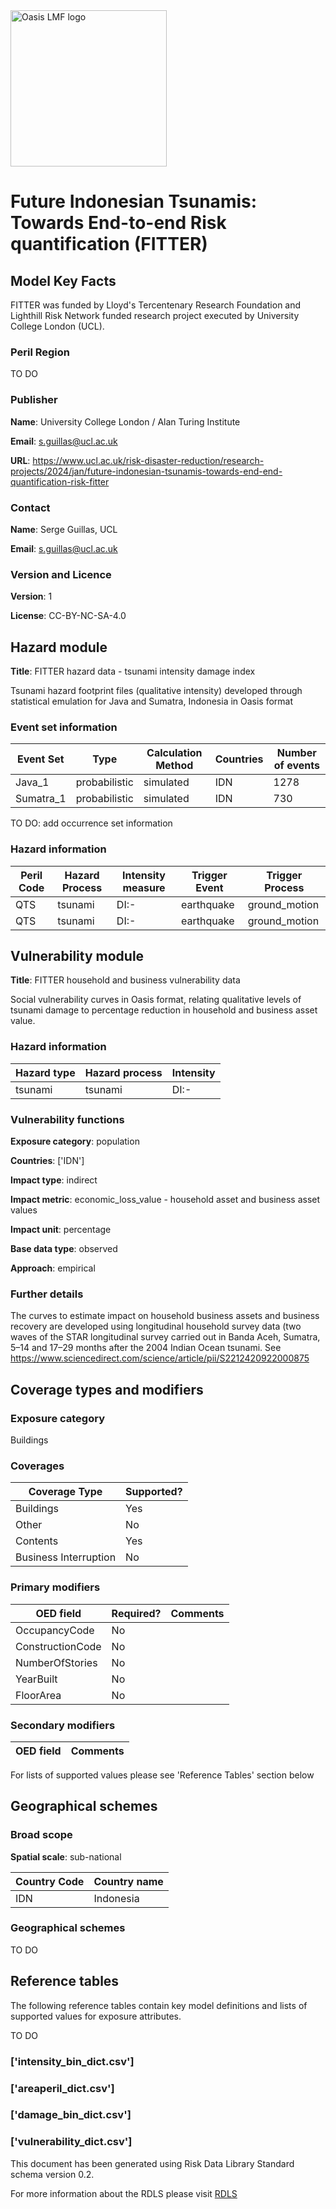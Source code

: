 <img src="https://oasislmf.org/packages/oasis_theme_package/themes/oasis_theme/assets/src/oasis-lmf-colour.png" alt="Oasis LMF logo" width="250"/>

# Future Indonesian Tsunamis: Towards End-to-end Risk quantification (FITTER)

## Model Key Facts

FITTER was funded by Lloyd's Tercentenary Research Foundation and Lighthill Risk Network funded research project executed by University College London (UCL).

### Peril Region

TO DO

### Publisher

**Name**: University College London / Alan Turing Institute

**Email**: s.guillas@ucl.ac.uk

**URL**: https://www.ucl.ac.uk/risk-disaster-reduction/research-projects/2024/jan/future-indonesian-tsunamis-towards-end-end-quantification-risk-fitter

### Contact

**Name**: Serge Guillas, UCL

**Email**: s.guillas@ucl.ac.uk

### Version and Licence

**Version**: 1

**License**: CC-BY-NC-SA-4.0

## Hazard module

**Title**: FITTER hazard data - tsunami intensity damage index

Tsunami hazard footprint files (qualitative intensity) developed through statistical emulation for Java and Sumatra, Indonesia in Oasis format

### Event set information

| Event Set | Type | Calculation Method | Countries | Number of events |
|---|---|---|---|---|
| Java_1 | probabilistic | simulated | IDN | 1278 |
| Sumatra_1 | probabilistic | simulated | IDN | 730 |
TO DO: add occurrence set information 

### Hazard information

| Peril Code | Hazard Process | Intensity measure | Trigger Event | Trigger Process |
|---|---|---|---|---|
| QTS | tsunami | DI:- | earthquake | ground_motion |
| QTS | tsunami | DI:- | earthquake | ground_motion |


## Vulnerability module

**Title**: FITTER household and business vulnerability data

Social vulnerability curves in Oasis format, relating qualitative levels of tsunami damage to percentage reduction in household and business asset value.

### Hazard information

| Hazard type | Hazard process | Intensity |
|---|---|---|
| tsunami | tsunami | DI:- |


### Vulnerability functions

**Exposure category**: population

**Countries**: ['IDN']

**Impact type**: indirect

**Impact metric**: economic_loss_value - household asset and business asset values

**Impact unit**: percentage

**Base data type**: observed

**Approach**: empirical

### Further details

The curves to estimate impact on household business assets and business recovery are developed using longitudinal household survey data (two waves of the STAR longitudinal survey carried out in Banda Aceh, Sumatra, 5–14 and 17–29 months after the 2004 Indian Ocean tsunami. See https://www.sciencedirect.com/science/article/pii/S2212420922000875

## Coverage types and modifiers

### Exposure category

Buildings

### Coverages

| Coverage Type | Supported? |
|---|---|
| Buildings | Yes |
| Other | No |
| Contents | Yes |
| Business Interruption | No |


### Primary modifiers

| OED field | Required? | Comments |
|---|---|---|
| OccupancyCode | No |  |
| ConstructionCode | No |  |
| NumberOfStories | No |  |
| YearBuilt | No |  |
| FloorArea | No |  |


### Secondary modifiers

| OED field | Comments |
|---|---|


For lists of supported values please see 'Reference Tables' section below

## Geographical schemes

### Broad scope

**Spatial scale**: sub-national

| Country Code | Country name |
|---|---|
| IDN | Indonesia |
### Geographical schemes

TO DO

## Reference tables

The following reference tables contain key model definitions and lists of supported values for exposure attributes.

TO DO

### ['intensity_bin_dict.csv']

### ['areaperil_dict.csv']

### ['damage_bin_dict.csv']

### ['vulnerability_dict.csv']

This document has been generated using Risk Data Library Standard schema version 0.2.

For more information about the RDLS please visit [RDLS](https://docs.riskdatalibrary.org/en/latest/)


